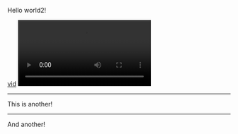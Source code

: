 Hello world2!

[vid](https://www.youtube.com/watch?v=DWuM5fCVoWA)
<video src="https://www.youtube.com/watch?v=DWuM5fCVoWA"></video>

---
This is another!

---
And another!
<!--stackedit_data:
eyJoaXN0b3J5IjpbMTczNzc2NjE3MiwxODAyNTE1ODk4LC0xND
k1NzI3MTksMjM5NTcwNTU5LC0zMzI0NTUzNjNdfQ==
-->